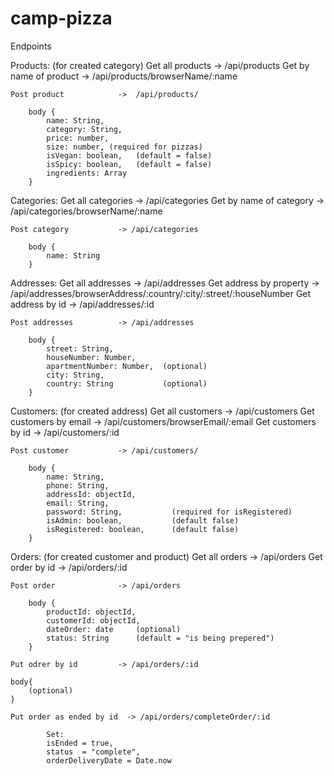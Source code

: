 # camp-pizza

Endpoints

Products: (for created category)
    Get all products        ->  /api/products
    Get by name of product  ->  /api/products/browserName/:name

    Post product            ->  /api/products/

        body {
            name: String,
            category: String,
            price: number,
            size: number, (required for pizzas)
            isVegan: boolean,   (default = false)
            isSpicy: boolean,   (default = false)
            ingredients: Array
        }

Categories:
    Get all categories      -> /api/categories 
    Get by name of category -> /api/categories/browserName/:name

    Post category           -> /api/categories

        body {
            name: String
        }

Addresses:
    Get all addresses       -> /api/addresses 
    Get address by property -> /api/addresses/browserAddress/:country/:city/:street/:houseNumber
    Get address by id       -> /api/addresses/:id

    Post addresses          -> /api/addresses

        body {
            street: String,
            houseNumber: Number,
            apartmentNumber: Number,  (optional)
            city: String,           
            country: String           (optional)
        }

Customers:         (for created address)
    Get all customers       -> /api/customers 
    Get customers by email  -> /api/customers/browserEmail/:email
    Get customers by id     -> /api/customers/:id

    Post customer           -> /api/customers/

        body {
            name: String,
            phone: String,
            addressId: objectId,
            email: String,
            password: String,           (required for isRegistered)
            isAdmin: boolean,           (default false)
            isRegistered: boolean,      (default false)
        }
Orders:             (for created customer and product)
    Get all orders          -> /api/orders
    Get order by id         -> /api/orders/:id

    Post order              -> /api/orders

        body {
            productId: objectId,
            customerId: objectId,
            dateOrder: date     (optional)
            status: String      (default = "is being prepered")
        }
    
    Put odrer by id         -> /api/orders/:id

    body{
        (optional)
    }

    Put order as ended by id  -> /api/orders/completeOrder/:id

            Set:
            isEnded = true,
            status  = "complete",
            orderDeliveryDate = Date.now
    






